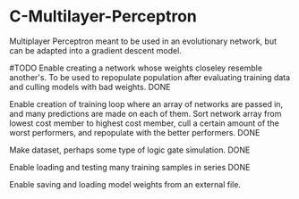 # C-Multilayer-Perceptron

Multiplayer Perceptron meant to be used in an evolutionary network, but can be adapted into a gradient descent model.

#TODO 
Enable creating a network whose weights closeley resemble another's. To be used to repopulate population after evaluating training data and culling models with bad weights. DONE

Enable creation of training loop where an array of networks are passed in, and many predictions are made on each of them. Sort network array from lowest cost member to highest cost member, cull a certain amount of the worst performers, and repopulate with the better performers. DONE

Make dataset, perhaps some type of logic gate simulation. DONE

Enable loading and testing many training samples in series DONE

Enable saving and loading model weights from an external file.
